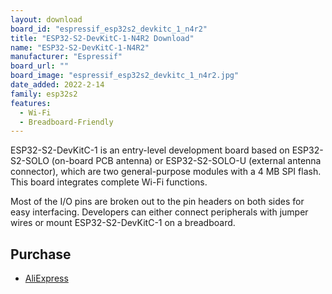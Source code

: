 ```yaml
---
layout: download
board_id: "espressif_esp32s2_devkitc_1_n4r2"
title: "ESP32-S2-DevKitC-1-N4R2 Download"
name: "ESP32-S2-DevKitC-1-N4R2"
manufacturer: "Espressif"
board_url: ""
board_image: "espressif_esp32s2_devkitc_1_n4r2.jpg"
date_added: 2022-2-14
family: esp32s2
features:
  - Wi-Fi
  - Breadboard-Friendly
---
```


ESP32-S2-DevKitC-1 is an entry-level development board based on ESP32-S2-SOLO (on-board PCB antenna) or ESP32-S2-SOLO-U (external antenna connector), which are two general-purpose modules with a 4 MB SPI flash. This board integrates complete Wi-Fi functions.

Most of the I/O pins are broken out to the pin headers on both sides for easy interfacing. Developers can either connect peripherals with jumper wires or mount ESP32-S2-DevKitC-1 on a breadboard.

## Purchase

* [AliExpress](https://www.aliexpress.com/item/1005003578116249.html)
